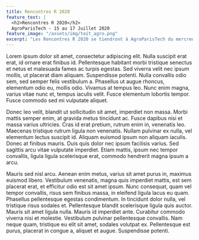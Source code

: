 ```yaml
---
title: Rencontres R 2020
feature_text: |
  <h2>Rencontres R 2020</h2>
  AgroParisTech - 15 au 17 Juillet 2020
feature_image: "/assets/img/toit_agro.png"
excerpt: "Les Rencontres R 2020 se tiendront à AgroParisTech du mercredi 15 au vendredi 17 juillet 2020."
---
```

 
Lorem ipsum dolor sit amet, consectetur adipiscing elit. Nulla suscipit erat erat, id ornare erat finibus id. Pellentesque habitant morbi tristique senectus et netus et malesuada fames ac turpis egestas. Sed viverra velit nec ipsum mollis, ut placerat diam aliquam. Suspendisse potenti. Nulla convallis odio sem, sed semper felis vestibulum a. Phasellus ut augue rhoncus, elementum odio eu, mollis odio. Vivamus at tempus leo. Nunc enim magna, varius vitae nunc et, tempus iaculis velit. Fusce elementum lobortis tempor. Fusce commodo sed mi vulputate aliquet.

Donec leo velit, blandit ut sollicitudin sit amet, imperdiet non massa. Morbi mattis semper enim, at gravida metus tincidunt ac. Fusce dapibus nisi et massa varius ultricies. Cras id erat pretium, rutrum enim in, venenatis leo. Maecenas tristique rutrum ligula non venenatis. Nullam pulvinar ex nulla, vel elementum lectus suscipit id. Aliquam euismod ipsum non aliquam iaculis. Donec at finibus mauris. Duis quis dolor nec ipsum facilisis varius. Sed sagittis arcu vitae vulputate imperdiet. Etiam mattis, ipsum nec tempor convallis, ligula ligula scelerisque erat, commodo hendrerit magna ipsum a arcu.

Mauris sed nisl arcu. Aenean enim metus, varius sit amet purus in, maximus euismod libero. Vestibulum venenatis, magna quis imperdiet mattis, est sem placerat erat, et efficitur odio est sit amet ipsum. Nunc consequat, quam vel tempor convallis, risus sem finibus massa, in eleifend ligula lacus eu quam. Phasellus pellentesque egestas condimentum. In tincidunt dolor nulla, vel tristique risus sodales et. Pellentesque blandit scelerisque ligula quis auctor. Mauris sit amet ligula nulla. Mauris id imperdiet ante. Curabitur commodo viverra nisi et molestie. Vestibulum pulvinar pellentesque convallis. Nam neque quam, tristique eu elit sit amet, sodales volutpat ex. Pellentesque est purus, placerat in congue a, aliquet et augue. Suspendisse potenti.


